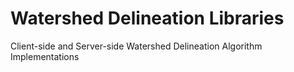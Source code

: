 # Watershed Delineation Libraries
Client-side and Server-side Watershed Delineation Algorithm Implementations

